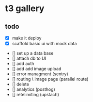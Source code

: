# t3 gallery

## todo

- [x] make it deploy
- [x] scaffold basic ui with mock data
- [] set up a data base
- [] attach db to UI
- [] add auth
- [] add add image upload
- [] error managment (sentry)
- [] routing \ image page (parallel route)
- [] delete
- [] analytics (posthog)
- [] retelimiting (upstach)
